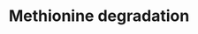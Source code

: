 ---
annotations:
- id: PW:0001302
  parent: regulatory pathway
  type: Pathway Ontology
  value: methionine degradation pathway
authors:
- J.Heckman
- MaintBot
- Egonw
- Ddigles
- DeSl
- AlexanderPico
- Eweitz
description: ''
last-edited: 2021-05-20
organisms:
- Saccharomyces cerevisiae
redirect_from:
- /index.php/Pathway:WP46
- /instance/WP46
revision: null
schema-jsonld:
- '@context': https://schema.org/
  '@id': https://wikipathways.github.io/pathways/WP46.html
  '@type': Dataset
  creator:
    '@type': Organization
    name: WikiPathways
  description: ''
  keywords:
  - ADP
  - ATP
  - CYS4
  - Coenzyme A
  - D-methylmalonyl-CoA
  - L-cysteine
  - L-methionine
  - L-methylmalonyl-CoA
  - L-serine
  - NADH
  - SAH1
  - SAM1
  - SAM2
  - adenosine
  - cystathionine
  - homocysteine
  - homoserine
  - phosphate
  - propionyl-CoA
  - pyrophosphate
  - succinyl-CoA
  license: CC0
  name: Methionine degradation
seo: CreativeWork
title: Methionine degradation
wpid: WP46
---